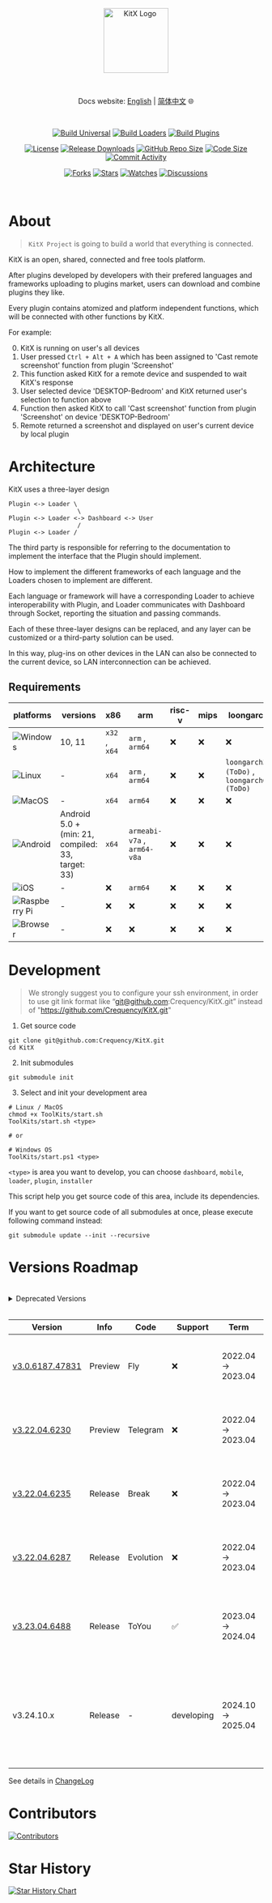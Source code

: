 
<p align="center">
  <a href="https://kitx.apps.catrol.cn/" target="_blank" rel="noopener noreferrer">
    <img width="128" src="https://github.com/Crequency/KitX/assets/50760269/d2f5ee3b-5e01-49d7-ae69-19318a74b8c2" alt="KitX Logo">
  </a>
</p>

<br>

<p align="center">
  Docs website: 
  <a href="https://crequency.github.io/KitX-Docs/en/">English</a> | <a href="https://crequency.github.io/KitX-Docs/">简体中文</a>
  🌐
</p>

<br>

<p align="center">
  <a href="https://github.com/Crequency/KitX/actions/workflows/build.yml"><img src="https://img.shields.io/github/actions/workflow/status/Crequency/KitX/build.yml?branch=main&label=Build%20Universal" alt="Build Universal"></a>
  <a href="https://github.com/Crequency/KitX/actions/workflows/build-loaders.yml"><img src="https://img.shields.io/github/actions/workflow/status/Crequency/KitX/build-loaders.yml?branch=main&label=Build%20Loaders" alt="Build Loaders"></a>
  <a href="https://github.com/Crequency/KitX/actions/workflows/build-plugins.yml"><img src="https://img.shields.io/github/actions/workflow/status/Crequency/KitX/build-plugins.yml?branch=main&label=Build%20Plugins" alt="Build Plugins"></a>
</p>

<p align="center">
  <a href="./LICENSE"><img src="https://img.shields.io/github/license/Crequency/KitX" alt="License"></a>
  <a href="https://github.com/Crequency/KitX/releases"><img src="https://img.shields.io/github/downloads/Crequency/KitX/total?color=%239F7AEA" alt="Release Downloads"></a>
  <a href="#"><img src="https://img.shields.io/github/repo-size/Crequency/KitX?color=%234682B4" alt="GitHub Repo Size"></a>
  <a href="#"><img src="https://img.shields.io/github/languages/code-size/Crequency/KitX" alt="Code Size"></a>
  <a href="https://github.com/Crequency/KitX/commits/"><img src="https://img.shields.io/github/commit-activity/m/Crequency/KitX" alt="Commit Activity"></a>
</p>

<p align="center">
  <a href="https://github.com/Crequency/KitX/network/members"><img src="https://img.shields.io/github/forks/Crequency/KitX?style=social" alt="Forks"></a>
  <a href="https://github.com/Crequency/KitX/stargazers"><img src="https://img.shields.io/github/stars/Crequency/KitX?style=social" alt="Stars"></a>
  <a href="https://github.com/Crequency/KitX/watchers"><img src="https://img.shields.io/github/watchers/Crequency/KitX?style=social" alt="Watches"></a>
  <a href="https://github.com/Crequency/KitX/discussions"><img src="https://img.shields.io/github/discussions/Crequency/KitX?style=social" alt="Discussions"></a>
</p>

<br>

<!--

![ScreenShot of About View](https://raw.githubusercontent.com/Dynesshely/SmallStorge/master/Crequency-KitX/screenshot_about.png)

<br>

<details>
<summary>More Screenshots</summary>

<br>

![ScreenShot of About View](https://raw.githubusercontent.com/Dynesshely/SmallStorge/master/Crequency-KitX/screenshot_plugins.png)
![ScreenShot of About View](https://raw.githubusercontent.com/Dynesshely/SmallStorge/master/Crequency-KitX/screenshot_devices.png)
![ScreenShot of About View](https://raw.githubusercontent.com/Dynesshely/SmallStorge/master/Crequency-KitX/screenshot_update.png)

</details>

<br>

-->

# About

> `KitX Project` is going to build a world that everything is connected.

KitX is an open, shared, connected and free tools platform.

After plugins developed by developers with their prefered languages and frameworks uploading to plugins market, users can download and combine plugins they like.

Every plugin contains atomized and platform independent functions, which will be connected with other functions by KitX.

For example:

0. KitX is running on user's all devices
1. User pressed `Ctrl + Alt + A` which has been assigned to 'Cast remote screenshot' function from plugin 'Screenshot'
2. This function asked KitX for a remote device and suspended to wait KitX's response
3. User selected device 'DESKTOP-Bedroom' and KitX returned user's selection to function above
4. Function then asked KitX to call 'Cast screenshot' function from plugin 'Screenshot' on device 'DESKTOP-Bedroom'
5. Remote returned a screenshot and displayed on user's current device by local plugin

# Architecture

KitX uses a three-layer design

```plaintext
Plugin <-> Loader \
                   \
Plugin <-> Loader <-> Dashboard <-> User
                   /
Plugin <-> Loader /
```

The third party is responsible for referring to the documentation to implement the interface that the Plugin should implement.

How to implement the different frameworks of each language and the Loaders chosen to implement are different.

Each language or framework will have a corresponding Loader to achieve interoperability with Plugin, and Loader communicates with Dashboard through Socket, reporting the situation and passing commands.

Each of these three-layer designs can be replaced, and any layer can be customized or a third-party solution can be used.

In this way, plug-ins on other devices in the LAN can also be connected to the current device, so LAN interconnection can be achieved.

## Requirements

| platforms                                                                                 | versions                                          | x86           | arm                         | risc-v | mips | loongarch                                   |
|-------------------------------------------------------------------------------------------|---------------------------------------------------|---------------|-----------------------------|--------|------|---------------------------------------------|
| ![Windows](https://img.shields.io/badge/Windows-0078D6?logo=windows&logoColor=white)      | 10, 11                                            | `x32` , `x64` | `arm` , `arm64`             | :x:    | :x:  | :x:                                         |
| ![Linux](https://img.shields.io/badge/Linux-FCC624?logo=linux&logoColor=black)            | -                                                 | `x64`         | `arm` , `arm64`             | :x:    | :x:  | `loongarch32 (ToDo)` , `loongarch64 (ToDo)` |
| ![MacOS](https://img.shields.io/badge/mac%20os-000000?logo=macos&logoColor=F0F0F0)        | -                                                 | `x64`         | `arm64`                     | :x:    | :x:  | :x:                                         |
| ![Android](https://img.shields.io/badge/Android-3DDC84?logo=android&logoColor=white)      | Android 5.0 + (min: 21, compiled: 33, target: 33) | `x64`         | `armeabi-v7a` , `arm64-v8a` | :x:    | :x:  | :x:                                         |
| ![iOS](https://img.shields.io/badge/iOS-000000?logo=ios&logoColor=white)                  | -                                                 | :x:           | `arm64`                     | :x:    | :x:  | :x:                                         |
| ![Raspberry Pi](https://img.shields.io/badge/-RaspberryPi-C51A4A?logo=Raspberry-Pi)       | -                                                 | :x:           | :x:                         | :x:    | :x:  | :x:                                         |
| ![Browser](https://img.shields.io/badge/Browser-4285F4?logo=GoogleChrome&logoColor=white) | -                                                 | :x:           | :x:                         | :x:    | :x:  | :x:                                         |

# Development

> We strongly suggest you to configure your ssh environment,
> in order to use git link format like “git@github.com:Crequency/KitX.git”
> instead of "https://github.com/Crequency/KitX.git"

1. Get source code

```shell
git clone git@github.com:Crequency/KitX.git
cd KitX
```

2. Init submodules

```shell
git submodule init
```

3. Select and init your development area

```shell
# Linux / MacOS
chmod +x ToolKits/start.sh
ToolKits/start.sh <type>

# or

# Windows OS
ToolKits/start.ps1 <type>
```

`<type>` is area you want to develop, you can choose `dashboard`, `mobile`, `loader`, `plugin`, `installer`

This script help you get source code of this area, include its dependencies.

If you want to get source code of all submodules at once, please execute following command instead:

```shell
git submodule update --init --recursive
```

# Versions Roadmap

<br>

<details>
<summary>Deprecated Versions</summary>

<br>

| Version                                                                 | Info    | Code                     | Support | Term                     | Require            | Runs on                                                                              |
|-------------------------------------------------------------------------|---------|--------------------------|---------|--------------------------|--------------------|--------------------------------------------------------------------------------------|
| Beta_10016                                                              | Beta    | This version has no code | :x:     | This version has no term | .Net Framework 4.8 | ![Windows](https://img.shields.io/badge/Windows-0078D6?logo=windows&logoColor=white) |
| Beta_10213                                                              | Beta    | This version has no code | :x:     | This version has no term | .Net Framework 4.8 | ![Windows](https://img.shields.io/badge/Windows-0078D6?logo=windows&logoColor=white) |
| Beta_10235                                                              | Beta    | This version has no code | :x:     | This version has no term | .Net Framework 4.8 | ![Windows](https://img.shields.io/badge/Windows-0078D6?logo=windows&logoColor=white) |
| [v1.0.0](https://github.com/Crequency/KitX/releases/tag/v1.0.0)         | Release | This version has no code | :x:     | This version has no term | .Net Framework 4.8 | ![Windows](https://img.shields.io/badge/Windows-0078D6?logo=windows&logoColor=white) |
| [v1.0.4](https://github.com/Crequency/KitX/releases/tag/v1.0.4)         | Release | This version has no code | :x:     | This version has no term | .Net Framework 4.8 | ![Windows](https://img.shields.io/badge/Windows-0078D6?logo=windows&logoColor=white) |
| [v1.0.5](https://github.com/Crequency/KitX/releases/tag/v1.0.5)         | Release | This version has no code | :x:     | This version has no term | .Net Framework 4.8 | ![Windows](https://img.shields.io/badge/Windows-0078D6?logo=windows&logoColor=white) |
| [v1.1.0](https://github.com/Crequency/KitX/releases/tag/v1.1.0)         | Release | This version has no code | :x:     | This version has no term | .Net Framework 4.8 | ![Windows](https://img.shields.io/badge/Windows-0078D6?logo=windows&logoColor=white) |
| [v1.1.1](https://github.com/Crequency/KitX/releases/tag/v1.1.1-v1.1.5)  | Release | This version has no code | :x:     | This version has no term | .Net Framework 4.8 | ![Windows](https://img.shields.io/badge/Windows-0078D6?logo=windows&logoColor=white) |
| [v1.1.2](https://github.com/Crequency/KitX/releases/tag/v1.1.1-v1.1.5)  | Release | This version has no code | :x:     | This version has no term | .Net Framework 4.8 | ![Windows](https://img.shields.io/badge/Windows-0078D6?logo=windows&logoColor=white) |
| [v1.1.4](https://github.com/Crequency/KitX/releases/tag/v1.1.1-v1.1.5)  | Release | This version has no code | :x:     | This version has no term | .Net Framework 4.8 | ![Windows](https://img.shields.io/badge/Windows-0078D6?logo=windows&logoColor=white) |
| [v1.1.5](https://github.com/Crequency/KitX/releases/tag/v1.1.1-v1.1.5)  | Release | This version has no code | :x:     | This version has no term | .Net Framework 4.8 | ![Windows](https://img.shields.io/badge/Windows-0078D6?logo=windows&logoColor=white) |
| [v1.2.0](https://github.com/Crequency/KitX/releases/tag/v1.2.0)         | Release | This version has no code | :x:     | This version has no term | .Net Framework 4.8 | ![Windows](https://img.shields.io/badge/Windows-0078D6?logo=windows&logoColor=white) |
| [v1.2.1](https://github.com/Crequency/KitX/releases/tag/v1.2.1)         | Release | This version has no code | :x:     | This version has no term | .Net Framework 4.8 | ![Windows](https://img.shields.io/badge/Windows-0078D6?logo=windows&logoColor=white) |
| [v1.2.2](https://github.com/Crequency/KitX/releases/tag/v1.2.2)         | Release | This version has no code | :x:     | This version has no term | .Net Framework 4.8 | ![Windows](https://img.shields.io/badge/Windows-0078D6?logo=windows&logoColor=white) |
| [v1.2.4](https://github.com/Crequency/KitX/releases/tag/v1.2.4-preview) | Preview | This version has no code | :x:     | This version has no term | .Net Framework 4.8 | ![Windows](https://img.shields.io/badge/Windows-0078D6?logo=windows&logoColor=white) |
| [v1.2.4](https://github.com/Crequency/KitX/releases/tag/v1.2.4)         | Release | This version has no code | :x:     | This version has no term | .Net Framework 4.8 | ![Windows](https://img.shields.io/badge/Windows-0078D6?logo=windows&logoColor=white) |
| [v1.2.5](https://github.com/Crequency/KitX/releases/tag/v1.2.5)         | Release | This version has no code | :x:     | This version has no term | .Net Framework 4.8 | ![Windows](https://img.shields.io/badge/Windows-0078D6?logo=windows&logoColor=white) |
| [v1.2.6](https://github.com/Crequency/KitX/releases/tag/v1.2.6)         | Release | This version has no code | :x:     | This version has no term | .Net Framework 4.8 | ![Windows](https://img.shields.io/badge/Windows-0078D6?logo=windows&logoColor=white) |
| [v1.2.7](https://github.com/Crequency/KitX/releases/tag/v1.2.7)         | Release | This version has no code | :x:     | This version has no term | .Net Framework 4.8 | ![Windows](https://img.shields.io/badge/Windows-0078D6?logo=windows&logoColor=white) |
| [v2.0.0](https://github.com/Crequency/KitX/releases/tag/v2.0.0)         | Release | This version has no code | :x:     | This version has no term | .Net Framework 4.8 | ![Windows](https://img.shields.io/badge/Windows-0078D6?logo=windows&logoColor=white) |
| [v2.0.1](https://github.com/Crequency/KitX/releases/tag/v2.0.1)         | Release | This version has no code | :x:     | This version has no term | .Net Framework 4.8 | ![Windows](https://img.shields.io/badge/Windows-0078D6?logo=windows&logoColor=white) |
| [v2.0.2](https://github.com/Crequency/KitX/releases/tag/v2.0.2)         | Release | This version has no code | :x:     | This version has no term | .Net Framework 4.8 | ![Windows](https://img.shields.io/badge/Windows-0078D6?logo=windows&logoColor=white) |
| [v2.0.3](https://github.com/Crequency/KitX/releases/tag/v2.0.3)         | Release | This version has no code | :x:     | This version has no term | .Net Framework 4.8 | ![Windows](https://img.shields.io/badge/Windows-0078D6?logo=windows&logoColor=white) |
| [v2.0.4](https://github.com/Crequency/KitX/releases/tag/v2.0.4)         | Release | This version has no code | :x:     | This version has no term | .Net Framework 4.8 | ![Windows](https://img.shields.io/badge/Windows-0078D6?logo=windows&logoColor=white) |
| [v2.0.5](https://github.com/Crequency/KitX/releases/tag/v2.0.5-preview) | Preview | This version has no code | :x:     | This version has no term | .Net Framework 4.8 | ![Windows](https://img.shields.io/badge/Windows-0078D6?logo=windows&logoColor=white) |

</details>

<br>

| Version                                                                           | Info    | Code      | Support            | Term               | Require                                                       | Runs on                                                                                                                                                                                                                                                                                                                                                                                                                                                                                                                                                                                            |
|-----------------------------------------------------------------------------------|---------|-----------|--------------------|--------------------|---------------------------------------------------------------|----------------------------------------------------------------------------------------------------------------------------------------------------------------------------------------------------------------------------------------------------------------------------------------------------------------------------------------------------------------------------------------------------------------------------------------------------------------------------------------------------------------------------------------------------------------------------------------------------|
| [v3.0.6187.47831](https://github.com/Crequency/KitX/releases/tag/v3.0.6187.47831) | Preview | Fly       | :x:                | 2022.04 -> 2023.04 | `Desktop`: .Net 6 (Also Self-Contained) <br> `Mobile`: Native | ![Windows](https://img.shields.io/badge/Windows-0078D6?logo=windows&logoColor=white) ![Linux](https://img.shields.io/badge/Linux-FCC624?logo=linux&logoColor=black) ![MacOS](https://img.shields.io/badge/mac%20os-000000?logo=macos&logoColor=F0F0F0)                                                                                                                                                                                                                                                                                                                                             |
| [v3.22.04.6230](https://github.com/Crequency/KitX/releases/tag/v3.22.04.6230)     | Preview | Telegram  | :x:                | 2022.04 -> 2023.04 | `Desktop`: .Net 6 (Also Self-Contained) <br> `Mobile`: Native | ![Windows](https://img.shields.io/badge/Windows-0078D6?logo=windows&logoColor=white) ![Linux](https://img.shields.io/badge/Linux-FCC624?logo=linux&logoColor=black) ![MacOS](https://img.shields.io/badge/mac%20os-000000?logo=macos&logoColor=F0F0F0)                                                                                                                                                                                                                                                                                                                                             |
| [v3.22.04.6235](https://github.com/Crequency/KitX/releases/tag/v3.22.04.6235)     | Release | Break     | :x:                | 2022.04 -> 2023.04 | `Desktop`: .Net 6 (Also Self-Contained) <br> `Mobile`: Native | ![Windows](https://img.shields.io/badge/Windows-0078D6?logo=windows&logoColor=white) ![Linux](https://img.shields.io/badge/Linux-FCC624?logo=linux&logoColor=black) ![MacOS](https://img.shields.io/badge/mac%20os-000000?logo=macos&logoColor=F0F0F0)                                                                                                                                                                                                                                                                                                                                             |
| [v3.22.04.6287](https://github.com/Crequency/KitX/releases/tag/v3.22.04.6287)     | Release | Evolution | :x:                | 2022.04 -> 2023.04 | `Desktop`: .Net 6 (Also Self-Contained) <br> `Mobile`: Native | ![Windows](https://img.shields.io/badge/Windows-0078D6?logo=windows&logoColor=white) ![Linux](https://img.shields.io/badge/Linux-FCC624?logo=linux&logoColor=black) ![MacOS](https://img.shields.io/badge/mac%20os-000000?logo=macos&logoColor=F0F0F0)                                                                                                                                                                                                                                                                                                                                             |
| [v3.23.04.6488](https://github.com/Crequency/KitX/releases/tag/v3.23.04.6488)     | Release | ToYou     | :white_check_mark: | 2023.04 -> 2024.04 | `Desktop`: .Net 6 (Also Self-Contained) <br> `Mobile`: Native | ![Windows](https://img.shields.io/badge/Windows-0078D6?logo=windows&logoColor=white) ![Linux](https://img.shields.io/badge/Linux-FCC624?logo=linux&logoColor=black) ![MacOS](https://img.shields.io/badge/mac%20os-000000?logo=macos&logoColor=F0F0F0) ![Android](https://img.shields.io/badge/Android-3DDC84?logo=android&logoColor=white) ![Raspberry Pi](https://img.shields.io/badge/-RaspberryPi-C51A4A?logo=Raspberry-Pi)                                                                                                                                                                    |
| v3.24.10.x                                                                        | Release | -         | developing         | 2024.10 -> 2025.04 | `Desktop`: .Net 7 (Also Self-Contained) <br> `Mobile`: Native | ![Windows](https://img.shields.io/badge/Windows-0078D6?logo=windows&logoColor=white) ![Linux](https://img.shields.io/badge/Linux-FCC624?logo=linux&logoColor=black) ![MacOS](https://img.shields.io/badge/mac%20os-000000?logo=macos&logoColor=F0F0F0) ![Android](https://img.shields.io/badge/Android-3DDC84?logo=android&logoColor=white) ![iOS](https://img.shields.io/badge/iOS-000000?logo=ios&logoColor=white) ![Browser](https://img.shields.io/badge/Browser-4285F4?logo=GoogleChrome&logoColor=white) ![Raspberry Pi](https://img.shields.io/badge/-RaspberryPi-C51A4A?logo=Raspberry-Pi) |

See details in [ChangeLog](./ChangeLog.md)

# Contributors

[![Contributors](https://contrib.rocks/image?repo=Crequency/KitX)](https://github.com/Crequency/KitX/graphs/contributors)

# Star History

[![Star History Chart](https://api.star-history.com/svg?repos=Crequency/KitX&type=Timeline)](https://star-history.com/#Crequency/KitX&Timeline)

<!--
<br>
<br>
-->

<!--
<p align="center">
<pre align="center">
██╗  ██╗    ██╗    ████████╗              ██╗  ██╗
██║ ██╔╝    ██║    ╚══██╔══╝              ╚██╗██╔╝
█████╔╝     ██║       ██║       █████╗     ╚███╔╝
██╔═██╗     ██║       ██║       ╚════╝     ██╔██╗
██║  ██╗    ██║       ██║                 ██╔╝ ██╗
╚═╝  ╚═╝    ╚═╝       ╚═╝                 ╚═╝  ╚═╝
</pre>
</p>
-->
